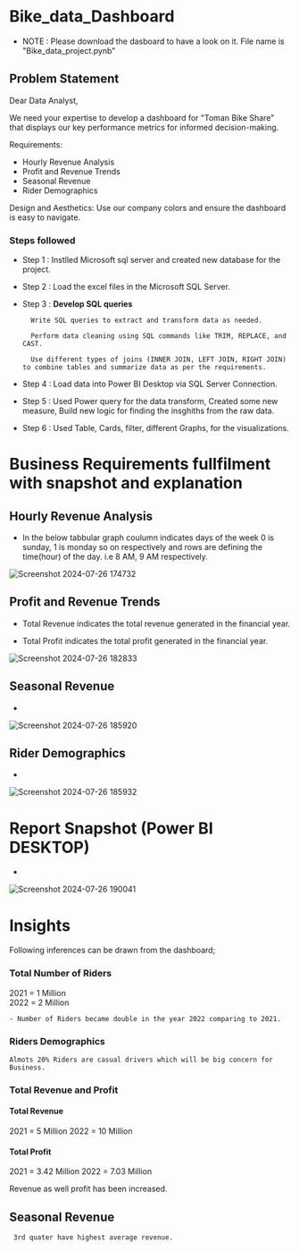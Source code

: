 # Bike_data_Dashboard

- NOTE : Please download the dasboard to have a look on it. File name is "Bike_data_project.pynb"

## Problem Statement

Dear Data Analyst,

We need your expertise to develop a dashboard for "Toman Bike Share" that displays our key performance metrics for informed decision-making.

Requirements:
- Hourly Revenue Analysis
- Profit and Revenue Trends
- Seasonal Revenue
- Rider Demographics

Design and Aesthetics: Use our company colors and ensure the dashboard is easy to navigate.
 




### Steps followed 

- Step 1 : Instlled Microsoft sql server and created new database for the project.

- Step 2 : Load the excel files in the Microsoft SQL Server.

- Step 3 : **Develop SQL queries**

        Write SQL queries to extract and transform data as needed.

        Perform data cleaning using SQL commands like TRIM, REPLACE, and CAST.

        Use different types of joins (INNER JOIN, LEFT JOIN, RIGHT JOIN) to combine tables and summarize data as per the requirements.

- Step 4 : Load data into Power BI Desktop via SQL Server Connection.

- Step 5 : Used Power query for the data transform, Created some new measure, Build new logic for finding the insghiths from the raw data.

- Step 6 : Used Table, Cards, filter, different Graphs, for the visualizations.


# Business Requirements fullfilment with snapshot and explanation

## Hourly Revenue Analysis

- In the below tabbular graph coulumn indicates days of the week 0 is sunday, 1 is monday so on respectively and rows are defining the time(hour) of the day. i.e 8 AM, 9 AM respectively.

![Screenshot 2024-07-26 174732](https://github.com/user-attachments/assets/e89c31c3-2e78-4780-be41-21755f199e5c)




## Profit and Revenue Trends
 - Total Revenue indicates the total revenue generated in the financial year.

 - Total Profit indicates the total profit generated in the financial year.
 

![Screenshot 2024-07-26 182833](https://github.com/user-attachments/assets/3f20ddce-7b87-4cbe-9218-c83b0b94236a)



## Seasonal Revenue

-

![Screenshot 2024-07-26 185920](https://github.com/user-attachments/assets/d7247ce1-61e0-4c4e-8cbc-30815a7f70aa)



##  Rider Demographics

-

![Screenshot 2024-07-26 185932](https://github.com/user-attachments/assets/281ec482-4798-4e8b-9a17-97fa2cfbaf4c)



 
 # Report Snapshot (Power BI DESKTOP)

 -

 ![Screenshot 2024-07-26 190041](https://github.com/user-attachments/assets/8ce02493-7ea8-4cce-9d06-33de3c408292)



# Insights



Following inferences can be drawn from the dashboard;

### Total Number of Riders

 2021 = 1 Million   
 2022 = 2 Million

    - Number of Riders became double in the year 2022 comparing to 2021.

 ### Riders Demographics

    Almots 20% Riders are casual drivers which will be big concern for Business.

 ### Total Revenue and Profit

 #### Total Revenue
 2021 =  5 Million
 2022 =  10 Million

 #### Total Profit
 2021 =  3.42 Million
 2022 =  7.03 Million

 Revenue as well profit has been increased.


 ## Seasonal Revenue

     3rd quater have highest average revenue.  
